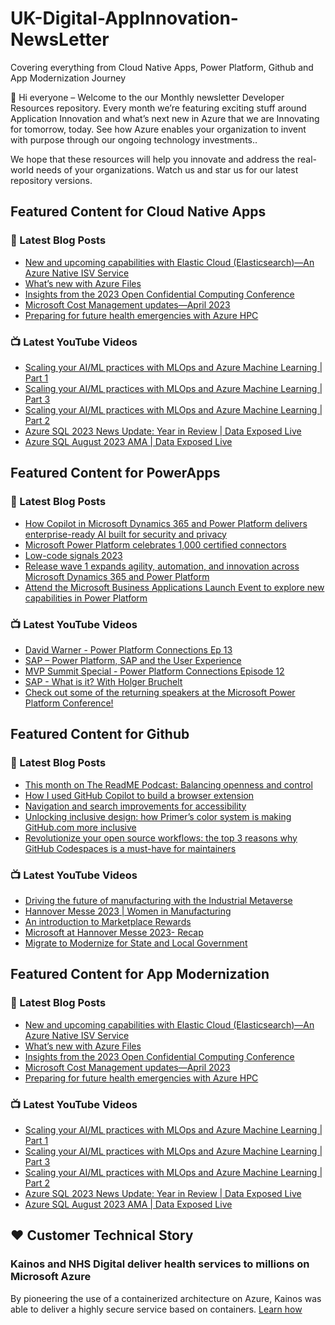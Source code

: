 # UK-Digital-AppInnovation-NewsLetter

Covering everything from Cloud Native Apps, Power Platform, Github and App Modernization Journey

👋 Hi everyone – Welcome to the our Monthly newsletter Developer Resources repository. Every month we’re featuring exciting stuff around Application Innovation and what’s next new in Azure that we are Innovating for tomorrow, today. See how Azure enables your organization to invent with purpose through our ongoing technology investments..


We hope that these resources will help you innovate and address the real-world needs of your organizations. Watch us and star us for our latest repository versions.

## Featured Content for Cloud Native Apps


### 📝 Latest Blog Posts

    
<!-- BLOGCNA:START -->
- [New and upcoming capabilities with Elastic Cloud (Elasticsearch)—An Azure Native ISV Service](https://azure.microsoft.com/blog/new-and-upcoming-capabilities-with-elastic-cloud-elasticsearch-an-azure-native-isv-service/)
- [What’s new with Azure Files](https://azure.microsoft.com/blog/what-s-new-with-azure-files/)
- [Insights from the 2023 Open Confidential Computing Conference](https://azure.microsoft.com/blog/insights-from-the-2023-open-confidential-computing-conference/)
- [Microsoft Cost Management updates—April 2023](https://azure.microsoft.com/blog/microsoft-cost-management-updates-april-2023/)
- [Preparing for future health emergencies with Azure HPC ](https://azure.microsoft.com/blog/preparing-for-future-health-emergencies-with-azure-hpc/)
<!-- BLOGCNA:END -->

### 📺 Latest YouTube Videos

 
<!-- YOUTUBECNA:START -->
- [Scaling your AI/ML practices with MLOps and Azure Machine Learning | Part 1](https://www.youtube.com/watch?v=rg0Au2hVG3w)
- [Scaling your AI/ML practices with MLOps and Azure Machine Learning | Part 3](https://www.youtube.com/watch?v=_U1p5sqLUw8)
- [Scaling your AI/ML practices with MLOps and Azure Machine Learning | Part 2](https://www.youtube.com/watch?v=6VJ3UNpmDqM)
- [Azure SQL 2023 News Update: Year in Review | Data Exposed Live](https://www.youtube.com/watch?v=5rc-xfFICcA)
- [Azure SQL August 2023 AMA | Data Exposed Live](https://www.youtube.com/watch?v=GarFpo7Xh_4)
<!-- YOUTUBECNA:END -->

##  Featured Content for PowerApps
### 📝 Latest Blog Posts
<!-- BLOGPOWER:START -->
- [How Copilot in Microsoft Dynamics 365 and Power Platform delivers enterprise-ready AI built for security and privacy](https://cloudblogs.microsoft.com/dynamics365/bdm/2023/05/12/how-copilot-in-microsoft-dynamics-365-and-power-platform-delivers-enterprise-ready-ai-built-for-security-and-privacy/)
- [Microsoft Power Platform celebrates 1,000 certified connectors](https://cloudblogs.microsoft.com/powerplatform/2023/05/11/microsoft-power-platform-celebrates-1000-certified-connectors/)
- [Low-code signals 2023](https://cloudblogs.microsoft.com/powerplatform/2023/04/13/low-code-signals-2023/)
- [Release wave 1 expands agility, automation, and innovation across Microsoft Dynamics 365 and Power Platform](https://cloudblogs.microsoft.com/dynamics365/bdm/2023/04/04/release-wave-1-expands-agility-automation-and-innovation-across-microsoft-dynamics-365-and-power-platform/)
- [Attend the Microsoft Business Applications Launch Event to explore new capabilities in Power Platform](https://cloudblogs.microsoft.com/powerplatform/2023/03/22/attend-the-microsoft-business-applications-launch-event-to-explore-new-capabilities-in-power-platform/)
<!-- BLOGPOWER:END -->
 ### 📺 Latest YouTube Videos
    
<!-- YOUTUBEPOWER:START -->
- [David Warner - Power Platform Connections  Ep 13](https://www.youtube.com/watch?v=Gn1mP04t1SY)
- [SAP – Power Platform, SAP and the User Experience](https://www.youtube.com/watch?v=E4xb5wWpdgg)
- [MVP Summit Special - Power Platform Connections Episode 12](https://www.youtube.com/watch?v=PnR0L0VMhlc)
- [SAP - What is it? With Holger Bruchelt](https://www.youtube.com/watch?v=k_bi5411Bzk)
- [Check out some of the returning speakers at the Microsoft Power Platform Conference!](https://www.youtube.com/watch?v=n5QooGLiSZE)
<!-- YOUTUBEPOWER:END -->

##  Featured Content for Github
### 📝 Latest Blog Posts
<!-- BLOGGITHUB:START -->
- [This month on The ReadME Podcast: Balancing openness and control](https://github.blog/2023-05-12-this-month-on-the-readme-podcast-balancing-openness-and-control/)
- [How I used GitHub Copilot to build a browser extension](https://github.blog/2023-05-12-how-i-used-github-copilot-to-build-a-browser-extension/)
- [Navigation and search improvements for accessibility](https://github.blog/2023-05-11-navigation-and-search-improvements-for-accessibility/)
- [Unlocking inclusive design: how Primer&#8217;s color system is making GitHub.com more inclusive](https://github.blog/2023-05-11-unlocking-inclusive-design-how-primers-color-system-is-making-github-com-more-inclusive/)
- [Revolutionize your open source workflows: the top 3 reasons why GitHub Codespaces is a must-have for maintainers](https://github.blog/2023-05-10-revolutionize-your-open-source-workflows-the-top-3-reasons-why-github-codespaces-is-a-must-have-for-maintainers/)
<!-- BLOGGITHUB:END -->
### 📺 Latest YouTube Videos
<!-- YOUTUBEGITHUB:START -->
- [Driving the future of manufacturing with the Industrial Metaverse](https://www.youtube.com/watch?v=nEGT88PquUI)
- [Hannover Messe 2023 | Women in Manufacturing](https://www.youtube.com/watch?v=N3_RWDt0-sI)
- [An introduction to Marketplace Rewards](https://www.youtube.com/watch?v=6vCuMi2iE4A)
- [Microsoft at Hannover Messe 2023- Recap](https://www.youtube.com/watch?v=puuPhj9N9_w)
- [Migrate to Modernize for State and Local Government](https://www.youtube.com/watch?v=gb9Vi0KhpLo)
<!-- YOUTUBEGITHUB:END -->
##  Featured Content for App Modernization
### 📝 Latest Blog Posts
<!-- BLOGAPPMOD:START -->
- [New and upcoming capabilities with Elastic Cloud (Elasticsearch)—An Azure Native ISV Service](https://azure.microsoft.com/blog/new-and-upcoming-capabilities-with-elastic-cloud-elasticsearch-an-azure-native-isv-service/)
- [What’s new with Azure Files](https://azure.microsoft.com/blog/what-s-new-with-azure-files/)
- [Insights from the 2023 Open Confidential Computing Conference](https://azure.microsoft.com/blog/insights-from-the-2023-open-confidential-computing-conference/)
- [Microsoft Cost Management updates—April 2023](https://azure.microsoft.com/blog/microsoft-cost-management-updates-april-2023/)
- [Preparing for future health emergencies with Azure HPC ](https://azure.microsoft.com/blog/preparing-for-future-health-emergencies-with-azure-hpc/)
<!-- BLOGAPPMOD:END -->
### 📺 Latest YouTube Videos
<!-- YOUTUBEAPPMOD:START -->
- [Scaling your AI/ML practices with MLOps and Azure Machine Learning | Part 1](https://www.youtube.com/watch?v=rg0Au2hVG3w)
- [Scaling your AI/ML practices with MLOps and Azure Machine Learning | Part 3](https://www.youtube.com/watch?v=_U1p5sqLUw8)
- [Scaling your AI/ML practices with MLOps and Azure Machine Learning | Part 2](https://www.youtube.com/watch?v=6VJ3UNpmDqM)
- [Azure SQL 2023 News Update: Year in Review | Data Exposed Live](https://www.youtube.com/watch?v=5rc-xfFICcA)
- [Azure SQL August 2023 AMA | Data Exposed Live](https://www.youtube.com/watch?v=GarFpo7Xh_4)
<!-- YOUTUBEAPPMOD:END -->


## ♥️ Customer Technical Story 

### Kainos and NHS Digital deliver health services to millions on Microsoft Azure

By pioneering the use of a containerized architecture on Azure, Kainos was able to deliver a highly secure service based on containers. [Learn how](https://customers.microsoft.com/en-us/story/1368348549535774520-kainos-and-nhs-digital-deliver-health-services-to-millions-on-microsoft-azure)

